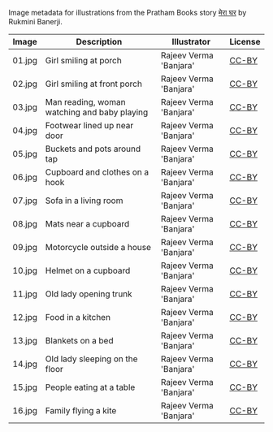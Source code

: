 Image metadata for illustrations from the Pratham Books story [मेरा घर](https://storyweaver.org.in/stories/206-mera-ghar) by Rukmini Banerji.

Image | Description | Illustrator | License
----- | ----------- | ----------- | -------
01.jpg | Girl smiling at porch | Rajeev Verma 'Banjara' | [CC-BY](https://creativecommons.org/licenses/by/4.0/)
02.jpg | Girl smiling at front porch | Rajeev Verma 'Banjara' | [CC-BY](https://creativecommons.org/licenses/by/4.0/)
03.jpg | Man reading, woman watching and baby playing | Rajeev Verma 'Banjara' | [CC-BY](https://creativecommons.org/licenses/by/4.0/)
04.jpg | Footwear lined up near door | Rajeev Verma 'Banjara' | [CC-BY](https://creativecommons.org/licenses/by/4.0/)
05.jpg | Buckets and pots around tap | Rajeev Verma 'Banjara' | [CC-BY](https://creativecommons.org/licenses/by/4.0/)
06.jpg | Cupboard and clothes on a hook | Rajeev Verma 'Banjara' | [CC-BY](https://creativecommons.org/licenses/by/4.0/)
07.jpg | Sofa in a living room | Rajeev Verma 'Banjara' | [CC-BY](https://creativecommons.org/licenses/by/4.0/)
08.jpg | Mats near a cupboard | Rajeev Verma 'Banjara' | [CC-BY](https://creativecommons.org/licenses/by/4.0/)
09.jpg | Motorcycle outside a house | Rajeev Verma 'Banjara' | [CC-BY](https://creativecommons.org/licenses/by/4.0/)
10.jpg | Helmet on a cupboard | Rajeev Verma 'Banjara' | [CC-BY](https://creativecommons.org/licenses/by/4.0/)
11.jpg | Old lady opening trunk | Rajeev Verma 'Banjara' | [CC-BY](https://creativecommons.org/licenses/by/4.0/)
12.jpg | Food in a kitchen | Rajeev Verma 'Banjara' | [CC-BY](https://creativecommons.org/licenses/by/4.0/)
13.jpg | Blankets on a bed | Rajeev Verma 'Banjara' | [CC-BY](https://creativecommons.org/licenses/by/4.0/)
14.jpg | Old lady sleeping on the floor | Rajeev Verma 'Banjara' | [CC-BY](https://creativecommons.org/licenses/by/4.0/)
15.jpg | People eating at a table | Rajeev Verma 'Banjara' | [CC-BY](https://creativecommons.org/licenses/by/4.0/)
16.jpg | Family flying a kite  | Rajeev Verma 'Banjara' | [CC-BY](https://creativecommons.org/licenses/by/4.0/)

